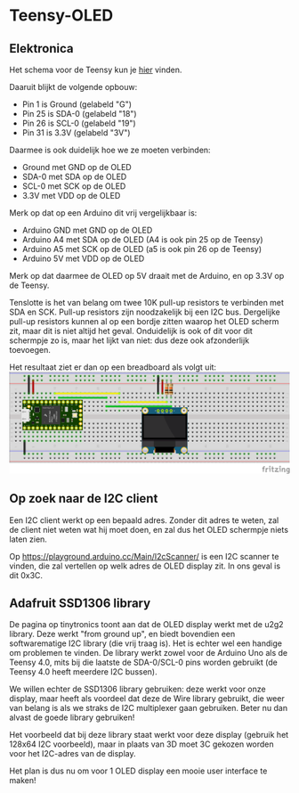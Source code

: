 # Teensy-OLED

## Elektronica

Het schema voor de Teensy kun je [hier](teensy40.md) vinden.

Daaruit blijkt de volgende opbouw:
- Pin 1 is Ground (gelabeld "G")
- Pin 25 is SDA-0 (gelabeld "18")
- Pin 26 is SCL-0 (gelabeld "19")
- Pin 31 is 3.3V (gelabeld "3V")

Daarmee is ook duidelijk hoe we ze moeten verbinden:
- Ground met GND op de OLED
- SDA-0 met SDA op de OLED
- SCL-0 met SCK op de OLED
- 3.3V met VDD op de OLED

Merk op dat op een Arduino dit vrij vergelijkbaar is:
- Arduino GND met GND op de OLED
- Arduino A4 met SDA op de OLED (A4 is ook pin 25 op de Teensy)
- Arduino A5 met SCK op de OLED (a5 is ook pin 26 op de Teensy)
- Arduino 5V met VDD op de OLED

Merk op dat daarmee de OLED op 5V draait met de Arduino, en op 3.3V op de Teensy.

Tenslotte is het van belang om twee 10K pull-up resistors te verbinden met SDA en SCK. Pull-up resistors zijn noodzakelijk bij een I2C bus. Dergelijke pull-up resistors kunnen al op een bordje zitten waarop het OLED scherm zit, maar dit is niet altijd het geval. Onduidelijk is ook of dit voor dit schermpje zo is, maar het lijkt van niet: dus deze ook afzonderlijk toevoegen.

Het resultaat ziet er dan op een breadboard als volgt uit:
![](teensy-oled_bb.png)

## Op zoek naar de I2C client
Een I2C client werkt op een bepaald adres. Zonder dit adres te weten, zal de client niet weten wat hij moet doen, en zal dus het OLED schermpje niets laten zien.

Op https://playground.arduino.cc/Main/I2cScanner/ is een I2C scanner te vinden, die zal vertellen op welk adres de OLED display zit. In ons geval is dit 0x3C.

## Adafruit SSD1306 library
De pagina op tinytronics toont aan dat de OLED display werkt met de u2g2 library. Deze werkt "from ground up", en biedt bovendien een softwarematige I2C library (die vrij traag is). Het is echter wel een handige om problemen te vinden. De library werkt zowel voor de Arduino Uno als de Teensy 4.0, mits bij die laatste de SDA-0/SCL-0 pins worden gebruikt (de Teensy 4.0 heeft meerdere I2C bussen).

We willen echter de SSD1306 library gebruiken: deze werkt voor onze display, maar heeft als voordeel dat deze de Wire library gebruikt, die weer van belang is als we straks de I2C multiplexer gaan gebruiken. Beter nu dan alvast de goede library gebruiken!

Het voorbeeld dat bij deze library staat werkt voor deze display (gebruik het 128x64 I2C voorbeeld), maar in plaats van 3D moet 3C gekozen worden voor het I2C-adres van de display.

Het plan is dus nu om voor 1 OLED display een mooie user interface te maken!
